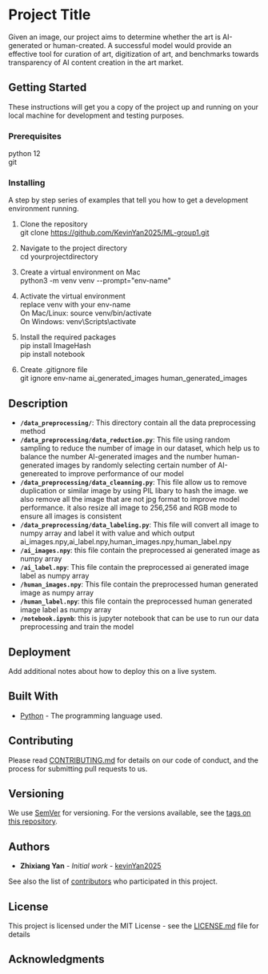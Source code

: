 # Project Title
Given an image, our project aims to determine whether the art is AI-generated or human-created. A successful model would provide an effective tool for curation of art, digitization of art, and benchmarks towards transparency of AI content creation in the art market.

## Getting Started

These instructions will get you a copy of the project up and running on your local machine for development and testing purposes.

### Prerequisites

python 12    
git 

### Installing

A step by step series of examples that tell you how to get a development environment running.  

1. Clone the repository     
git clone https://github.com/KevinYan2025/ML-group1.git   
2. Navigate to the project directory    
cd yourprojectdirectory   
3. Create a virtual environment on Mac    
python3 -m venv venv --prompt="env-name"   
4. Activate the virtual environment   
replace venv with your env-name    
On Mac/Linux: source venv/bin/activate    
On Windows: venv\Scripts\activate    
  
5. Install the required packages   
pip install ImageHash    
pip install notebook  

6. Create .gitignore file  
git ignore env-name  ai_generated_images   human_generated_images  

## Description

- **`/data_preprocessing/`**: This directory contain all the data preprocessing method    
- **`/data_preprocessing/data_reduction.py`**: This file using random sampling to reduce the number of image in our dataset, which help us to balance the number AI-generated images and the number human-generated images by randomly selecting certain number of AI-genereated to improve performance of our model     
- **`/data_preprocessing/data_cleanning.py`**: This file allow us to remove duplication or similar image by using  PIL libary to hash the image. we also remove all the image that are not jpg format to improve model performance. it also resize all image to 256,256 and RGB mode to ensure all images is consistent      
- **`/data_preprocessing/data_labeling.py`**: This file will convert all image to numpy array and label it with value and which output ai_images.npy,ai_label.npy,human_images.npy,human_label.npy      
- **`/ai_images.npy`**: this file contain the preprocessed ai generated image as numpy array     
- **`/ai_label.npy`**: This file contain the preprocessed ai generated image label as numpy array    
- **`/human_images.npy`**: This file contain the preprocessed human generated image as numpy array    
- **`/human_label.npy`**: this file contain the preprocessed human generated image label as numpy array   
- **`/notebook.ipynb`**: this is jupyter notebook that can be use to run our data preprocessing and train the model



## Deployment

Add additional notes about how to deploy this on a live system.

## Built With

* [Python](https://www.python.org/) - The programming language used.

## Contributing

Please read [CONTRIBUTING.md](https://yourprojectlink/CONTRIBUTING.md) for details on our code of conduct, and the process for submitting pull requests to us.

## Versioning

We use [SemVer](http://semver.org/) for versioning. For the versions available, see the [tags on this repository](https://yourprojectlink/tags).

## Authors

* **Zhixiang Yan** - *Initial work* - [kevinYan2025](https://github.com/KevinYan2025)

See also the list of [contributors](https://yourprojectlink/contributors) who participated in this project.

## License

This project is licensed under the MIT License - see the [LICENSE.md](LICENSE.md) file for details

## Acknowledgments
